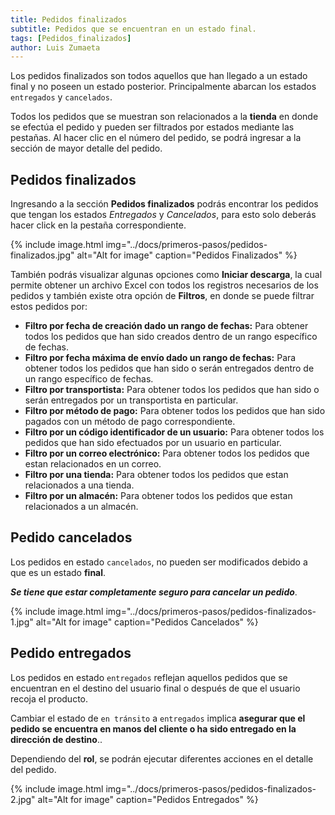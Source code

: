 ```yaml
---
title: Pedidos finalizados
subtitle: Pedidos que se encuentran en un estado final.
tags: [Pedidos_finalizados]
author: Luis Zumaeta
---
```


Los pedidos finalizados son todos aquellos que han llegado a un estado final y no poseen un estado posterior. Principalmente abarcan los estados `entregados` y `cancelados`.

Todos los pedidos que se muestran son relacionados a la **tienda** en donde se efectúa el pedido y pueden ser filtrados por estados mediante las pestañas. Al hacer clic en el número del pedido, se podrá ingresar a la sección de mayor detalle del pedido.

## Pedidos finalizados
Ingresando a la sección **Pedidos finalizados** podrás encontrar los pedidos que tengan los estados *Entregados* y *Cancelados*, para esto solo deberás hacer click en la pestaña correspondiente.

{% include image.html img="../docs/primeros-pasos/pedidos-finalizados.jpg" alt="Alt for image" caption="Pedidos Finalizados" %}

También podrás visualizar algunas opciones como **Iniciar descarga**, la cual permite obtener un archivo Excel con todos los registros necesarios de los pedidos y también existe otra opción de **Filtros**, en donde se puede filtrar estos pedidos por: 
 * **Filtro por fecha de creación dado un rango de fechas:** Para obtener todos los pedidos que han sido creados dentro de un rango específico de fechas.
 * **Filtro por fecha máxima de envío dado un rango de fechas:** Para obtener todos los pedidos que han sido o serán entregados dentro de un rango específico de fechas.
 * **Filtro por transportista:** Para obtener todos los pedidos que han sido o serán entregados por un transportista en particular.
 * **Filtro por método de pago:** Para obtener todos los pedidos que han sido pagados con un método de pago correspondiente.
 * **Filtro por un código identificador de un usuario:** Para obtener todos los pedidos que han sido efectuados por un usuario en particular.
 * **Filtro por un correo electrónico:** Para obtener todos los pedidos que estan relacionados en un correo.
 * **Filtro por una tienda:** Para obtener todos los pedidos que estan relacionados a una tienda.
 * **Filtro por un almacén:** Para obtener todos los pedidos que estan relacionados a un almacén.

## Pedido cancelados

Los pedidos en estado `cancelados`, no pueden ser modificados debido a que es un estado **final**.

***Se tiene que estar completamente seguro para cancelar un pedido***.

{% include image.html img="../docs/primeros-pasos/pedidos-finalizados-1.jpg" alt="Alt for image" caption="Pedidos Cancelados" %}

## Pedido entregados

Los pedidos en estado `entregados` reflejan aquellos pedidos que se encuentran en el destino del usuario final o después de que el usuario recoja el producto.

Cambiar el estado de `en tránsito` a `entregados` implica **asegurar que el pedido se encuentra en manos del cliente o ha sido entregado en la dirección de destino**..

Dependiendo del **rol**, se podrán ejecutar diferentes acciones en el detalle del pedido.

{% include image.html img="../docs/primeros-pasos/pedidos-finalizados-2.jpg" alt="Alt for image" caption="Pedidos Entregados" %}